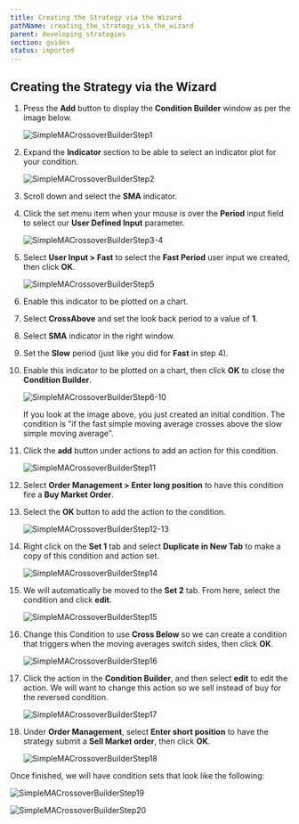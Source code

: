 ```yaml
---
title: Creating the Strategy via the Wizard
pathName: creating_the_strategy_via_the_wizard
parent: developing_strategies
section: guides
status: imported
---
```


## Creating the Strategy via the Wizard

1. Press the **Add** button to display the **Condition Builder** window as per the image below.

    ![SimpleMACrossoverBuilderStep1](simplemacrossoverbuilderstep1.png)

2. Expand the **Indicator** section to be able to select an indicator plot for your condition.

    ![SimpleMACrossoverBuilderStep2](simplemacrossoverbuilderstep2.png)

3. Scroll down and select the **SMA** indicator.

4. Click the set menu item when your mouse is over the **Period** input field to select our **User Defined Input** parameter.

    ![SimpleMACrossoverBuilderStep3-4](simplemacrossoverbuilderstep3-4.png)

5. Select **User Input > Fast** to select the **Fast Period** user input we created, then click **OK**.

    ![SimpleMACrossoverBuilderStep5](simplemacrossoverbuilderstep5.png)

6. Enable this indicator to be plotted on a chart.

7. Select **CrossAbove** and set the look back period to a value of **1**.

8. Select **SMA** indicator in the right window.

9. Set the **Slow** period (just like you did for **Fast** in step 4).

10. Enable this indicator to be plotted on a chart, then click **OK** to close the **Condition Builder**.

    ![SimpleMACrossoverBuilderStep6-10](simplemacrossoverbuilderstep6-10.png)

    If you look at the image above, you just created an initial condition. The condition is "if the fast simple moving average crosses above the slow simple moving average".

11. Click the **add** button under actions to add an action for this condition.

    ![SimpleMACrossoverBuilderStep11](simplemacrossoverbuilderstep11.png)

12. Select **Order Management > Enter long position** to have this condition fire a **Buy Market Order**.

13. Select the **OK** button to add the action to the condition.

    ![SimpleMACrossoverBuilderStep12-13](simplemacrossoverbuilderstep12-13.png)

14. Right click on the **Set 1** tab and select **Duplicate in New Tab** to make a copy of this condition and action set.

    ![SimpleMACrossoverBuilderStep14](simplemacrossoverbuilderstep14.png)

15. We will automatically be moved to the **Set 2** tab. From here, select the condition and click **edit**.

    ![SimpleMACrossoverBuilderStep15](simplemacrossoverbuilderstep15.png)

16. Change this Condition to use **Cross Below** so we can create a condition that triggers when the moving averages switch sides, then click **OK**.

    ![SimpleMACrossoverBuilderStep16](simplemacrossoverbuilderstep16.png)

17. Click the action in the **Condition Builder**, and then select **edit** to edit the action. We will want to change this action so we sell instead of buy for the reversed condition.

    ![SimpleMACrossoverBuilderStep17](simplemacrossoverbuilderstep17.png)

18. Under **Order Management**, select **Enter short position** to have the strategy submit a **Sell Market order**, then click **OK**.

    ![SimpleMACrossoverBuilderStep18](simplemacrossoverbuilderstep18.png)

Once finished, we will have condition sets that look like the following:

![SimpleMACrossoverBuilderStep19](simplemacrossoverbuilderstep19.png)

![SimpleMACrossoverBuilderStep20](simplemacrossoverbuilderstep20.png)
